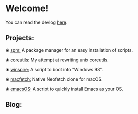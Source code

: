 Welcome!
===

You can read the devlog [here](/tags/dev/).

Projects:
---

❀ [spm:](https://github.com/neetware/spm) A package manager for an easy installation of scripts.

❀ [coreutils:](https://github.com/neetware/coreutils) My attempt at rewriting unix coreutils.

❀ [winspire:](https://github.com/neetware/winspire) A script to boot into "Windows 93".

❀ [macfetch:](https://github.com/neetware/macfetch) Native Neofetch clone for macOS.

❀ [emacsOS:](https://github.com/neetware/emacsos) A script to quickly install Emacs as your OS.

Blog:
---